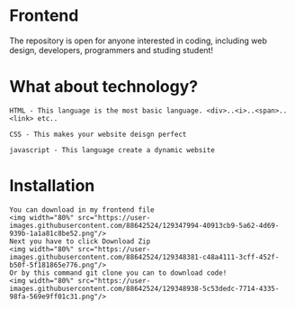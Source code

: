 # Frontend
The repository is open for anyone interested in coding, including web design, developers, programmers and studing student!
# What about technology?
    HTML - This language is the most basic language. <div>..<i>..<span>..<link> etc..
    
    CSS - This makes your website deisgn perfect
    
    javascript - This language create a dynamic website
    
# Installation
    You can download in my frontend file
    <img width="80%" src="https://user-images.githubusercontent.com/88642524/129347994-40913cb9-5a62-4d69-939b-1a1a81c8be52.png"/>
    Next you have to click Download Zip
    <img width="80%" src="https://user-images.githubusercontent.com/88642524/129348381-c48a4111-3cff-452f-b50f-5f181865e776.png"/>
    Or by this command git clone you can to download code!
    <img width="80%" src="https://user-images.githubusercontent.com/88642524/129348938-5c53dedc-7714-4335-98fa-569e9ff01c31.png"/>

    
